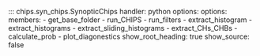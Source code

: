 <!-- 
Author(s): Shibaji Chakraborty

Disclaimer:
pyCHIPS is under the MIT license found in the root directory LICENSE.md 
Everyone is permitted to copy and distribute verbatim copies of this license 
document.

This version of the MIT Public License incorporates the terms
and conditions of MIT General Public License.
-->

::: chips.syn_chips.SynopticChips
    handler: python
    options:
    options:
      members:
        - get_base_folder
        - run_CHIPS
        - run_filters
        - extract_histogram
        - extract_histograms
        - extract_sliding_histograms
        - extract_CHs_CHBs
        - calculate_prob
        - plot_diagonestics
      show_root_heading: true
      show_source: false